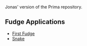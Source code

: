 Jonas' version of the Prima repository.

## Fudge Applications
* [First Fudge](FirstFudge\Main.html)
* [Snake](Snake\Main.html)